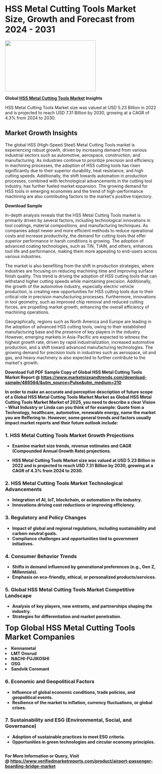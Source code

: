 <H1>HSS Metal Cutting Tools Market Size, Growth and Forecast from 2024 - 2031</H1><img class="aligncenter size-medium wp-image-584254" src="https://thirdeyenews.in/wp-content/uploads/2024/09/Global-Market-Research-300x168.jpeg" alt="" width="300" height="168" /><p><strong>Global&nbsp;<a href="https://www.marketsizeandtrends.com/download-sample/486564/&amp;utm_source=Pulse&amp;utm_medium=210">HSS Metal Cutting Tools Market</a> Insights</strong></p><p>HSS Metal Cutting Tools Market size was valued at USD 5.23 Billion in 2022 and is projected to reach USD 7.31 Billion by 2030, growing at a CAGR of 4.3% from 2024 to 2030.</p><p><h2>Market Growth Insights</h2> <p>The global HSS (High-Speed Steel) Metal Cutting Tools market is experiencing robust growth, driven by increasing demand from various industrial sectors such as automotive, aerospace, construction, and manufacturing. As industries continue to prioritize precision and efficiency in machining processes, the adoption of HSS cutting tools has risen significantly due to their superior durability, heat resistance, and high cutting speeds. Additionally, the shift towards automation in production processes, combined with technological advancements in the cutting tool industry, has further fueled market expansion. The growing demand for HSS tools in emerging economies and the trend of high-performance machining are also contributing factors to the market's positive trajectory.</p> <p><strong>Download Sample</strong></p> <p>In-depth analysis reveals that the HSS Metal Cutting Tools market is primarily driven by several factors, including technological innovations in tool coatings, material compositions, and manufacturing techniques. As companies adopt newer and more efficient methods to reduce operational costs and increase productivity, the demand for cutting tools that offer superior performance in harsh conditions is growing. The adoption of advanced coating technologies, such as TiN, TiAlN, and others, enhances tool life and performance, making them more appealing to end-users across various industries.</p> <p>The market is also benefiting from the shift in production strategies, where industries are focusing on reducing machining time and improving surface finish quality. This trend is driving the adoption of HSS cutting tools that can withstand higher cutting speeds while maintaining precision. Additionally, the growth of the automotive industry, especially electric vehicle production, is creating new opportunities for HSS cutting tools due to their critical role in precision manufacturing processes. Furthermore, innovations in tool geometry, such as improved chip removal and reduced cutting forces, are propelling market growth, enhancing the overall efficiency of machining operations.</p> <p>Geographically, regions such as North America and Europe are leading in the adoption of advanced HSS cutting tools, owing to their established manufacturing base and the presence of key players in the industry. However, emerging markets in Asia-Pacific are expected to witness the highest growth rate, driven by rapid industrialization, increased automotive production, and a shift toward advanced manufacturing technologies. The growing demand for precision tools in industries such as aerospace, oil and gas, and heavy machinery is also expected to further contribute to the market's growth.</p> <p><strong></p><p><span class=""><strong>Download Full PDF Sample Copy of Global HSS Metal Cutting Tools Market Report</strong> @ <a href="https://www.marketsizeandtrends.com/download-sample/486564/&amp;utm_source=Pulse&amp;utm_medium=210" target="_blank">https://www.marketsizeandtrends.com/download-sample/486564/&amp;utm_source=Pulse&amp;utm_medium=210</a></span></p><p>In order to make an accurate and perceptive description of future scope of a Global&nbsp;HSS Metal Cutting Tools Market Market as Global&nbsp;HSS Metal Cutting Tools Market Market of 2025, you need to describe a clear Vision &ndash; What Industry or Linda can you think of for example: Quote from a Technology, healthcare, automotive, renewable energy, name the market you are Reffering to. However, some general trends and factors usually impact market reports and their future outlook include:</p><h3>1.&nbsp;<strong>HSS Metal Cutting Tools Market Growth Projections</strong></h3><ul><li>Examine market size trends, revenue estimates and CAGR (Compounded Annual Growth Rate) projections.</li><li><p>HSS Metal Cutting Tools Market size was valued at USD 5.23 Billion in 2022 and is projected to reach USD 7.31 Billion by 2030, growing at a CAGR of 4.3% from 2024 to 2030.</p></li></ul><h3>2.&nbsp;<strong>HSS Metal Cutting Tools Market Technological Advancements</strong></h3><ul><li>Integration of AI, IoT, blockchain, or automation in the industry.</li><li>Innovations driving cost reductions or improving efficiency.</li></ul><h3>3.&nbsp;<strong>Regulatory and Policy Changes</strong></h3><ul><li>Impact of global and regional regulations, including sustainability and carbon-neutral goals.</li><li>Compliance challenges and opportunities tied to government initiatives.</li></ul><h3>4.&nbsp;<strong>Consumer Behavior Trends</strong></h3><ul><li>Shifts in demand influenced by generational preferences (e.g., Gen Z, Millennials).</li><li>Emphasis on eco-friendly, ethical, or personalized products/services.</li></ul><h3>5.&nbsp;<strong>Global HSS Metal Cutting Tools Market Competitive Landscape</strong></h3><ul><li>Analysis of key players, new entrants, and partnerships shaping the industry.</li><li>Strategies for differentiation and market penetration.</li></ul><p data-pm-slice="1 1 []"><span style="color: inherit; font-family: inherit; font-size: 25px;">Top Global HSS Metal Cutting Tools Market Companies</span></p><div class="" data-test-id=""><p><li>Kennametal</li><li> LMT Onsrud</li><li> NACHI-FUJIKOSHI</li><li> OSG</li><li> Sandvik Coromant</li></p></div><h3>6.&nbsp;<strong>Economic and Geopolitical Factors</strong></h3><ul><li>Influence of global economic conditions, trade policies, and geopolitical events.</li><li>Resilience of the market to inflation, currency fluctuations, or global crises.</li></ul><h3>7.&nbsp;<strong>Sustainability and ESG (Environmental, Social, and Governance)</strong></h3><ul><li>Adoption of sustainable practices to meet ESG criteria.</li><li>Opportunities in green technologies and circular economy principles.</li></ul><h2><strong style="font-size: 14px;">For More Information or Query, Visit @&nbsp;</strong><a style="background-color: #ffffff; font-size: 14px;" href="https://www.marketsizeandtrends.com/report/hss-metal-cutting-tools-market/" target="_blank">https://www.verifiedmarketreports.com/product/airport-passenger-boarding-bridge-market</a></h2>
